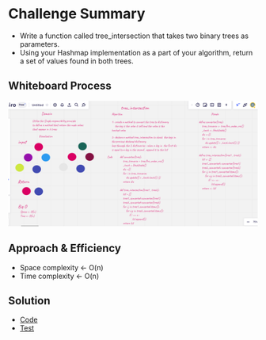 # Challenge Summary
- Write a function called tree_intersection that takes two binary trees as parameters.
- Using your Hashmap implementation as a part of your algorithm, return a set of values found in both trees.

## Whiteboard Process
![](./tree-intersection.png)

## Approach & Efficiency
- Space complexity <- O(n)
- Time complexity <- O(n)

## Solution
- [Code](./tree_intersection.py)
- [Test](./test_tree_intersection.py)